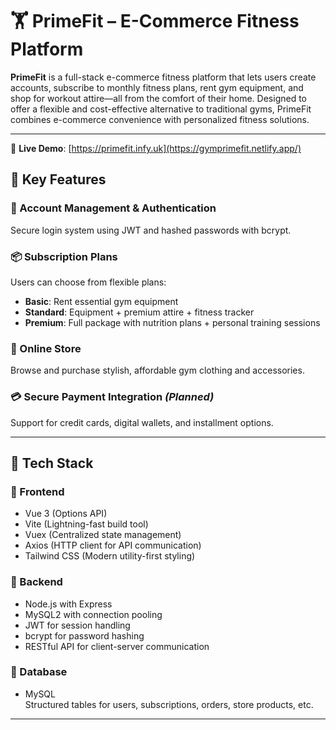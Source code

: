 # 🏋️ PrimeFit – E-Commerce Fitness Platform

**PrimeFit** is a full-stack e-commerce fitness platform that lets users create accounts, subscribe to monthly fitness plans, rent gym equipment,
and shop for workout attire—all from the comfort of their home. Designed to offer a flexible and cost-effective alternative to traditional gyms,
PrimeFit combines e-commerce convenience with personalized fitness solutions.

---

🔗 **Live Demo**: [https://primefit.infy.uk](https://gymprimefit.netlify.app/)

## 🌟 Key Features

### 🔐 Account Management & Authentication
Secure login system using JWT and hashed passwords with bcrypt.

### 📦 Subscription Plans
Users can choose from flexible plans:
- **Basic**: Rent essential gym equipment  
- **Standard**: Equipment + premium attire + fitness tracker  
- **Premium**: Full package with nutrition plans + personal training sessions

### 🛒 Online Store
Browse and purchase stylish, affordable gym clothing and accessories.

### 💳 Secure Payment Integration *(Planned)*
Support for credit cards, digital wallets, and installment options.

---

## 🧱 Tech Stack

### 🔹 Frontend
- Vue 3 (Options API)  
- Vite (Lightning-fast build tool)  
- Vuex (Centralized state management)  
- Axios (HTTP client for API communication)  
- Tailwind CSS (Modern utility-first styling)

### 🔹 Backend
- Node.js with Express  
- MySQL2 with connection pooling  
- JWT for session handling  
- bcrypt for password hashing  
- RESTful API for client-server communication

### 🔹 Database
- MySQL  
Structured tables for users, subscriptions, orders, store products, etc.

---
